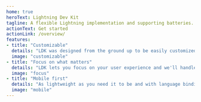 ```yaml
---
home: true
heroText: Lightning Dev Kit
tagline: A flexible Lightning implementation and supporting batteries.
actionText: Get started
actionLink: /overview/
features:
- title: "Customizable"
  details: "LDK was designed from the ground up to be easily customized to your application needs: persistence, networking, chain source, routing, key management, wallet, you name it."
  image: "customizable"
- title: "Focus on what matters"
  details: "LDK lets you focus on your user experience and we'll handle all the low-level lightning logic."
  image: "focus"
- title: "Mobile first"
  details: "As lightweight as you need it to be and with language bindings suitable for iOS or Android -- it may be written in secure Rust, but you'll never have to touch Rust code."
  image: "mobile"
---
```

